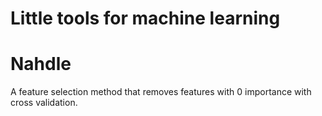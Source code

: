 # Little tools for machine learning

# Nahdle
A feature selection method that removes features with 0 importance with cross validation.
